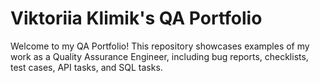 # Viktoriia Klimik's QA Portfolio

Welcome to my QA Portfolio! This repository showcases examples of my work as a Quality Assurance Engineer, including bug reports, checklists, test cases, API tasks, and SQL tasks. 
